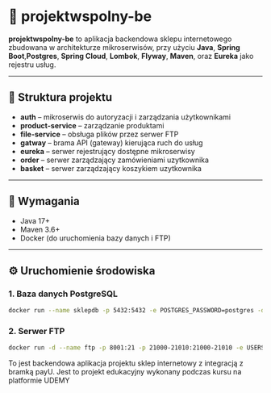 # 🛒 projektwspolny-be

**projektwspolny-be** to aplikacja backendowa sklepu internetowego zbudowana w architekturze mikroserwisów, przy użyciu **Java**, **Spring Boot**,**Postgres**, **Spring Cloud**, **Lombok**, **Flyway**, **Maven**, oraz **Eureka** jako rejestru usług.

---

## 🧱 Struktura projektu

- **auth** – mikroserwis do autoryzacji i zarządzania użytkownikami
- **product-service** – zarządzanie produktami
- **file-service** – obsługa plików przez serwer FTP
- **gatway** – brama API (gateway) kierująca ruch do usług
- **eureka** – serwer rejestrujący dostępne mikroserwisy
- **order** – serwer zarządzający zamówieniami uzytkownika
- **basket** – serwer zarządzający koszykiem uzytkownika
---

## 💾 Wymagania

- Java 17+
- Maven 3.6+
- Docker (do uruchomienia bazy danych i FTP)

---

## ⚙️ Uruchomienie środowiska

### 1. Baza danych PostgreSQL

```bash
docker run --name sklepdb -p 5432:5432 -e POSTGRES_PASSWORD=postgres -d postgres
```

### 2. Serwer FTP

```bash
docker run -d --name ftp -p 8001:21 -p 21000-21010:21000-21010 -e USERS="sklep|12345678|/home/sklep|10000" delfer/alpine-ftp-server
```

To jest backendowa aplikacja projektu sklep internetowy z integracją z bramką payU. Jest to projekt edukacyjny wykonany podczas kursu na platformie UDEMY
